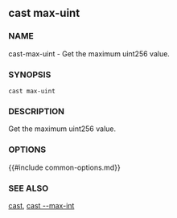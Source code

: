 ## cast max-uint

### NAME

cast-max-uint - Get the maximum uint256 value.

### SYNOPSIS

``cast max-uint``

### DESCRIPTION

Get the maximum uint256 value.

### OPTIONS

{{#include common-options.md}}

### SEE ALSO

[cast](./cast.md), [cast --max-int](./cast-max-int.md)
